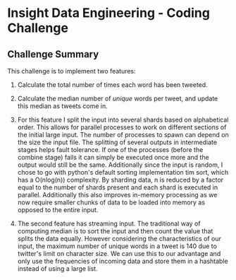 Insight Data Engineering - Coding Challenge
===========================================================  

## Challenge Summary

This challenge is to implement two features:

1. Calculate the total number of times each word has been tweeted.
2. Calculate the median number of *unique* words per tweet, and update this median as tweets come in. 

1. For this feature I split the input into several shards based on alphabetical order. This allows for parallel processes to work on different sections of the initial large input.
The number of processes to spawn can depend on the size the input file. The splitting of several outputs in intermediate stages helps fault tolerance. If one of the processes (before the 
combine stage) fails it can simply be executed once more and the output would still be the same. 
Additionally since the input is random, I chose to go with python's default sorting implementation tim sort, which has a O(nlog(n)) complexity. By sharding data, n is reduced by a factor equal to the number of shards present and each shard is executed in parallel. Additionally this also improves in-memory processing as we now require smaller chunks of data to be loaded into memory as opposed to the entire input.

2. The second feature has streaming input. The traditional way of computing median is to sort the input and then count the value that splits the data equally. However considering the characteristics of our input, the maximum number of unique words in a tweet is 140 due to twitter's limit on character size. We can use this to our advantage and only use the frequencies of incoming data and store them in a hashtable instead of using a large list. 

 


